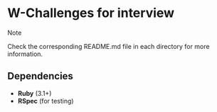 # W-Challenges for interview

> [!NOTE]
> Check the corresponding README.md file in each directory for more information.

## Dependencies

- **Ruby** (3.1+)
- **RSpec** (for testing)
